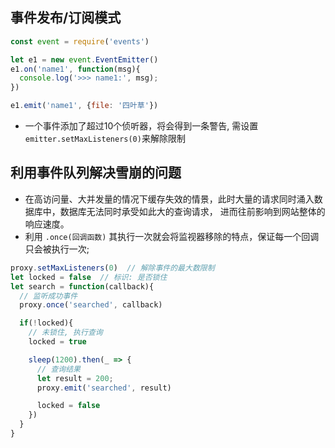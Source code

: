 <style>img {max-width: 400px} .w4{max-width: 400px}.w5{max-width: 500px}</style>



## 事件发布/订阅模式
```js
const event = require('events')

let e1 = new event.EventEmitter()
e1.on('name1', function(msg){
  console.log('>>> name1:', msg);
})

e1.emit('name1', {file: '四叶草'})
```
* 一个事件添加了超过10个侦听器，将会得到一条警告, 需设置`emitter.setMaxListeners(0)`来解除限制


## 利用事件队列解决雪崩的问题
* 在高访问量、大并发量的情况下缓存失效的情景，此时大量的请求同时涌入数据库中，数据库无法同时承受如此大的查询请求， 进而往前影响到网站整体的响应速度。
* 利用 `.once(回调函数)` 其执行一次就会将监视器移除的特点，保证每一个回调只会被执行一次;
```js
proxy.setMaxListeners(0)  // 解除事件的最大数限制
let locked = false  // 标识: 是否锁住
let search = function(callback){
  // 监听成功事件
  proxy.once('searched', callback)

  if(!locked){
    // 未锁住, 执行查询
    locked = true

    sleep(1200).then(_ => {
      // 查询结果
      let result = 200;
      proxy.emit('searched', result)

      locked = false
    })
  }
}
```